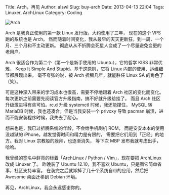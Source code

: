 Title: Arch，再见
Author: alswl
Slug: buy-arch
Date: 2013-04-13 22:04
Tags: Linuxer, ArchLinux
Category: Coding


![Arch](http://upload.log4d.com/upload_dropbox/201304/archlinux-logo-dark-1200dpi_.png)

Arch 是我真正使用的第一款 Linux 发行版，大约使用了三年，
现在的这个 VPS 跑的系统也是 Arch。
然而随着时间变化，我从最早的天天更新狂，到一周、一个月、三个月和不主动更新。
彻底从从不折腾会死星人变成了一个尽量避免变更的老用户。

<!-- more -->

Arch 很适合作为第二个（第一个是新手使用的 Ubuntu），它的哲学 KISS 非常优雅，
Keep It Simple And Stupid。基于这原则，它将 Linux 内部的使用、运维细节都展现出来。
毫不夸张的说，被 Arch 折腾几年，就能胜任 Linux SA 的角色了（笑）。

可是这种深入带来的学习成本也很高，需要不停地跟着 Arch 社区的变化而变化。
每次更新之前需要先阅读官方升级指南，搞不好就升级给挂了。
而且 Arch 社区升级激进得有些可怕。rc.d 升级 systemctl 时候，我还能撑住，
MySQL 转 MariaDB 时候，我也还凑合，但是当我安装一个 privoxy 导致 pacman
崩溃，进而不能安装程序时候，我失去了耐心。

想来也是，我已过折腾系统的年龄，不会给手机刷机 ROM，
而是安安本本的使用没越狱的 iPhone。越发觉得时间和精力是有限的，
需要把它们用到「正经」的地方。我对 Linux 宗教般的膜拜，也逐渐消失，
等下次 MBP 发布我就考虑出手，哈哈。

我曾经的签名中鲜亮的标着「ArchLinux / Python / Vim」，现在要把 ArchLinux 改成
Linuxer 了。
昨晚装了 Ubuntu 12.10，我不喜欢 Ubuntu，只是图它简单省事，社区支持丰富。
在装完之后就卸掉了几十个系统自带的应用，然后把 Awesome 桌面迁移到 Debian 环境。

再见，ArchLinux，我会永远感谢你的。
